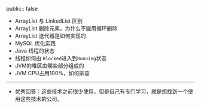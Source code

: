 public:: false

- ArrayList 与 LinkedList 区别
- ArrayList 删除元素，为什么不能用循环删除
- ArrayList 迭代器是如何实现的
- MySQL 优化实践
- Java 线程的状态
- 线程如何由 `Blocked`进入到`Running`状态
- JVM的堆区由哪些部分组成的
- JVM CPU占用100%，如何排查
- ---
- 优秀回答：这些技术之前很少使用，但是自己有专门学习，就是想找到一个使用这些技术的公司。